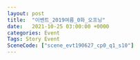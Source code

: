 ```yaml
---
layout: post
title:  "이벤트_2019여름_0화_오프닝"
date:   2021-10-25 03:00:00 +0000
categories: Event
Tags: Story Event
SceneCode: ["scene_evt190627_cp0_q1_s10"]
---
```

